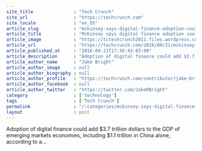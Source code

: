 ```yaml
---
site_title               : "Tech Crunch"
site_url                 : "https://techcrunch.com"
site_locale              : "en_US"
article_slug             : "mckinsey-says-digital-finance-adoption-could-add-trillions-to-high-growth-economies"
article_title            : "McKinsey says digital finance adoption could add trillions to high growth economies"
article_image            : "https://tctechcrunch2011.files.wordpress.com/2016/04/money-earth.jpg?w=764&h=400&crop=1"
article_url              : "https://techcrunch.com/2016/09/21/mckinsey-says-digital-finance-adoption-could-add-trillions-to-high-growth-economies/"
article_published_at     : "2016-09-21T17:30:43-03:00"
article_description      : "Adoption of digital finance could add $3.7 trillion dollars to the GDP of emerging markets economies, including $1.1 trillion in China alone, according to a..."
article_author_name      : "Jake Bright"
article_author_image     : null
article_author_biography : null
article_author_profile   : "https://techcrunch.com/contributor/jake-bright/"
article_author_facebook  : null
article_author_twitter   : "https://twitter.com/JakeRBright"
category                 : ['technology']
tags                     : ['Tech Crunch']
permalink                : "/:categories/mckinsey-says-digital-finance-adoption-could-add-trillions-to-high-growth-economies/"
layout                   : post
---
```


Adoption of digital finance could add $3.7 trillion dollars to the GDP of emerging markets economies, including $1.1 trillion in China alone, according to a...
